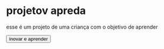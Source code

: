 <h1>projetov apreda</h1>
<p>esse é um projeto de uma criança com o objetivo de aprender</p>
<button>inovar e aprender</button>
